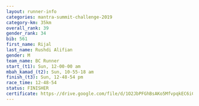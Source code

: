 ```yaml
---
layout: runner-info 
categories: mantra-summit-challenge-2019 
category-km: 35km 
overall_rank: 39
gender_rank: 34
bib: 561
first_name: Rijal
last_name: Rushdi Alifian
gender: M
team_name: BC Runner
start_(t1): Sun, 12-00-00 am
mbah_kamad_(t2): Sun, 10-55-18 am
finish_(t3): Sun, 12-48-54 pm
race_time: 12-48-54
status: FINISHER
certificate: https-//drive.google.com/file/d/1O2JbPFGhBsAKo5MfvpqkEC6iCCfErYbi/view?usp=sharing
---
```

